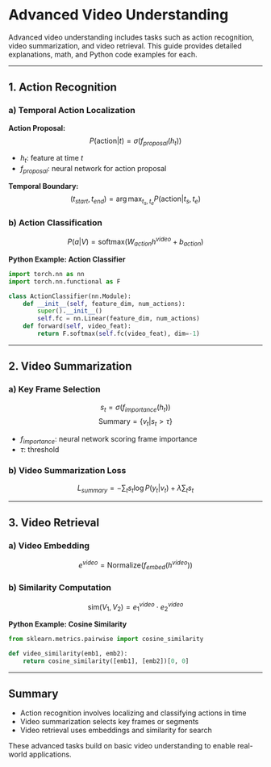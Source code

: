 # Advanced Video Understanding

Advanced video understanding includes tasks such as action recognition, video summarization, and video retrieval. This guide provides detailed explanations, math, and Python code examples for each.

---

## 1. Action Recognition

### a) Temporal Action Localization

**Action Proposal:**
$$
P(\text{action}|t) = \sigma(f_{proposal}(h_t))
$$

- $h_t$: feature at time $t$
- $f_{proposal}$: neural network for action proposal

**Temporal Boundary:**
$$
(t_{start}, t_{end}) = \arg\max_{t_s, t_e} P(\text{action}|t_s, t_e)
$$

### b) Action Classification

$$
P(a|V) = \text{softmax}(W_{action} h^{video} + b_{action})
$$

**Python Example: Action Classifier**
```python
import torch.nn as nn
import torch.nn.functional as F

class ActionClassifier(nn.Module):
    def __init__(self, feature_dim, num_actions):
        super().__init__()
        self.fc = nn.Linear(feature_dim, num_actions)
    def forward(self, video_feat):
        return F.softmax(self.fc(video_feat), dim=-1)
```

---

## 2. Video Summarization

### a) Key Frame Selection

$$
s_t = \sigma(f_{importance}(h_t))
$$
$$
\text{Summary} = \{v_t | s_t > \tau\}
$$

- $f_{importance}$: neural network scoring frame importance
- $\tau$: threshold

### b) Video Summarization Loss

$$
L_{summary} = -\sum_{t} s_t \log P(y_t|v_t) + \lambda \sum_{t} s_t
$$

---

## 3. Video Retrieval

### a) Video Embedding

$$
e^{video} = \text{Normalize}(f_{embed}(h^{video}))
$$

### b) Similarity Computation

$$
\text{sim}(V_1, V_2) = e_1^{video} \cdot e_2^{video}
$$

**Python Example: Cosine Similarity**
```python
from sklearn.metrics.pairwise import cosine_similarity

def video_similarity(emb1, emb2):
    return cosine_similarity([emb1], [emb2])[0, 0]
```

---

## Summary

- Action recognition involves localizing and classifying actions in time
- Video summarization selects key frames or segments
- Video retrieval uses embeddings and similarity for search

These advanced tasks build on basic video understanding to enable real-world applications. 